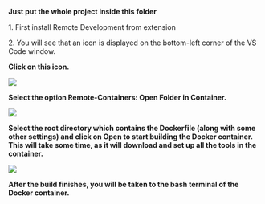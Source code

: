<strong>Just put the whole project inside this folder</strong>

<p>1. First install Remote Development from extension</p>

<p>2. You will see that an icon is displayed on the bottom-left corner of the VS Code window.</p>

<strong>Click on this icon.<strong>

<img src = "talawa/blob/master/assets/images/docker_1.jpg">

<p>Select the option Remote-Containers: Open Folder in Container.</p>

<img src = "talawa/blob/master/assets/images/docker_2.jpg">

<p>Select the root directory which contains the Dockerfile (along with some other settings) and click on Open to start building the Docker container. This will take some time, as it will download and set up all the tools in the container.</p>

<img src = "talawa/blob/master/assets/images/docker_3.jpg">

<p>After the build finishes, you will be taken to the bash terminal of the Docker container.</p>

